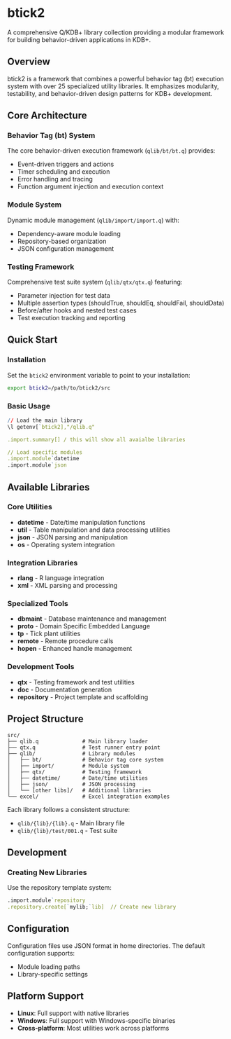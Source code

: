 # btick2

A comprehensive Q/KDB+ library collection providing a modular framework for building behavior-driven applications in KDB+.

## Overview

btick2 is a framework that combines a powerful behavior tag (bt) execution system with over 25 specialized utility libraries. It emphasizes modularity, testability, and behavior-driven design patterns for KDB+ development.

## Core Architecture

### Behavior Tag (bt) System
The core behavior-driven execution framework (`qlib/bt/bt.q`) provides:
- Event-driven triggers and actions
- Timer scheduling and execution  
- Error handling and tracing
- Function argument injection and execution context

### Module System
Dynamic module management (`qlib/import/import.q`) with:
- Dependency-aware module loading
- Repository-based organization
- JSON configuration management

### Testing Framework
Comprehensive test suite system (`qlib/qtx/qtx.q`) featuring:
- Parameter injection for test data
- Multiple assertion types (shouldTrue, shouldEq, shouldFail, shouldData)
- Before/after hooks and nested test cases
- Test execution tracking and reporting

## Quick Start

### Installation
Set the `btick2` environment variable to point to your installation:
```bash
export btick2=/path/to/btick2/src
```

### Basic Usage
```q
// Load the main library
\l getenv[`btick2],"/qlib.q"

.import.summary[] / this will show all avaialbe libraries

// Load specific modules
.import.module`datetime
.import.module`json
```

## Available Libraries

### Core Utilities
- **datetime** - Date/time manipulation functions
- **util** - Table manipulation and data processing utilities
- **json** - JSON parsing and manipulation
- **os** - Operating system integration

### Integration Libraries
- **rlang** - R language integration
- **xml** - XML parsing and processing

### Specialized Tools
- **dbmaint** - Database maintenance and management
- **proto** - Domain Specific Embedded Language 
- **tp** - Tick plant utilities
- **remote** - Remote procedure calls
- **hopen** - Enhanced handle management

### Development Tools
- **qtx** - Testing framework and test utilities
- **doc** - Documentation generation
- **repository** - Project template and scaffolding

## Project Structure

```
src/
├── qlib.q              # Main library loader
├── qtx.q               # Test runner entry point  
├── qlib/               # Library modules
│   ├── bt/             # Behavior tag core system
│   ├── import/         # Module system
│   ├── qtx/            # Testing framework
│   ├── datetime/       # Date/time utilities
│   ├── json/           # JSON processing
│   └── [other libs]/   # Additional libraries
└── excel/              # Excel integration examples
```

Each library follows a consistent structure:
- `qlib/{lib}/{lib}.q` - Main library file
- `qlib/{lib}/test/001.q` - Test suite

## Development

### Creating New Libraries
Use the repository template system:
```q
.import.module`repository
.repository.create[`mylib;`lib]  // Create new library
```

## Configuration

Configuration files use JSON format in home directories. The default configuration supports:
- Module loading paths
- Library-specific settings

## Platform Support

- **Linux**: Full support with native libraries
- **Windows**: Full support with Windows-specific binaries
- **Cross-platform**: Most utilities work across platforms
